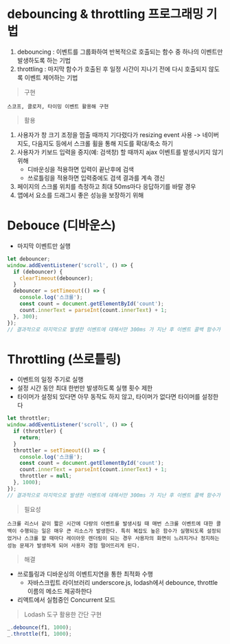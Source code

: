 # debouncing & throttling 프로그래밍 기법

1.  debouncing : 이벤트를 그룹화하여 반복적으로 호출되는 함수 중 하나의 이벤트만 발생하도록 하는 기법
2.  throttling : 마지막 함수가 호출된 후 일정 시간이 지나기 전에 다시 호출되지 않도록 이벤트 제어하는 기법

> 구현

    스코프, 클로저, 타이밍 이벤트 활용해 구현

> 활용

1. 사용자가 창 크기 조정을 멈출 때까지 기다렸다가 resizing event 사용
   -> 네이버지도, 다음지도 등에서 스크롤 휠을 통해 지도를 확대/축소 하기
2. 사용자가 키보드 입력을 중지(예: 검색창) 할 때까지 ajax 이벤트를 발생시키지 않기 위해
   - 디바운싱을 적용하면 입력이 끝난후에 검색
   - 쓰로틀링을 적용하면 입력중에도 검색 결과를 계속 갱신
3. 페이지의 스크롤 위치를 측정하고 최대 50ms마다 응답하기를 바랄 경우
4. 앱에서 요소를 드래그시 좋은 성능을 보장하기 위해

# Debouce (디바운스)

- 마지막 이벤트만 실행

```jsx
let debouncer;
window.addEventListener('scroll', () => {
  if (debouncer) {
    clearTimeout(debouncer);
  }
  debouncer = setTimeout(() => {
    console.log('스크롤');
    const count = document.getElementById('count');
    count.innerText = parseInt(count.innerText) + 1;
  }, 300);
});
// 결과적으로 마지막으로 발생한 이벤트에 대해서만 300ms 가 지난 후 이벤트 콜백 함수가 호출되게 된다!
```

# Throttling (쓰로틀링)

- 이벤트의 일정 주기로 실행
- 설정 시간 동안 최대 한번만 발생하도록 실행 횟수 제한
- 타이머가 설정되 있다면 아무 동작도 하지 않고, 타이머가 없다면 타이머를 설정한다

```jsx
let throttler;
window.addEventListener('scroll', () => {
  if (throttler) {
    return;
  }
  throttler = setTimeout(() => {
    console.log('스크롤');
    const count = document.getElementById('count');
    count.innerText = parseInt(count.innerText) + 1;
    throttler = null;
  }, 1000);
});
// 결과적으로 마지막으로 발생한 이벤트에 대해서만 300ms 가 지난 후 이벤트 콜백 함수가 호출되게 된다!
```

> 필요성

    스크롤 리스너 같이 짧은 시간에 다량의 이벤트를 발생시킬 때 매번 스크롤 이벤트에 대한 콜백이 수행되는 일은 매우 큰 리소스가 발생한다. 특히 복잡도 높은 함수가 실행되도록 설정되었거나 스크롤 할 때마다 레이아웃 렌더링이 되는 경우 사용자의 화면이 느려지거나 정지하는 성능 문제가 발생하게 되어 사용자 경험 떨어뜨리게 된다.

> 해결

- 쓰로틀링과 디바운싱의 이벤트지연을 통한 최적화 수행
  - 자바스크립트 라이브러리 underscore.js, lodash에서 debounce, throttle 이름의 메소드 제공하한다
- 리액트에서 실험중인 Concurrent 모드

> Lodash 도구 활용한 간단 구현

```jsx
_.debounce(f1, 1000);
_.throttle(f1, 1000);
```
